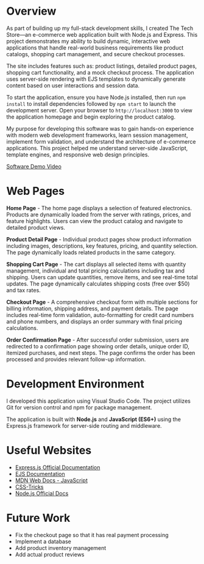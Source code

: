 # Overview

As part of building up my full-stack development skills, I created The Tech Store—an e-commerce web application built with Node.js and Express. This project demonstrates my ability to build dynamic, interactive web applications that handle real-world business requirements like product catalogs, shopping cart management, and secure checkout processes.

The site includes features such as: product listings, detailed product pages, shopping cart functionality, and a mock checkout process. The application uses server-side rendering with EJS templates to dynamically generate content based on user interactions and session data.

To start the application, ensure you have Node.js installed, then run `npm install` to install dependencies followed by `npm start` to launch the development server. Open your browser to `http://localhost:3000` to view the application homepage and begin exploring the product catalog.

My purpose for developing this software was to gain hands-on experience with modern web development frameworks, learn session management, implement form validation, and understand the architecture of e-commerce applications. This project helped me understand server-side JavaScript, template engines, and responsive web design principles.

[Software Demo Video](http://youtube.link.goes.here)

# Web Pages

**Home Page** - The home page displays a selection of featured electronics. Products are dynamically loaded from the server with ratings, prices, and feature highlights. Users can view the product catalog and navigate to detailed product views.

**Product Detail Page** - Individual product pages show product information including images, descriptions, key features, pricing, and quantity selection. The page dynamically loads related products in the same category.

**Shopping Cart Page** - The cart displays all selected items with quantity management, individual and total pricing calculations including tax and shipping. Users can update quantities, remove items, and see real-time total updates. The page dynamically calculates shipping costs (free over $50) and tax rates.

**Checkout Page** - A comprehensive checkout form with multiple sections for billing information, shipping address, and payment details. The page includes real-time form validation, auto-formatting for credit card numbers and phone numbers, and displays an order summary with final pricing calculations.

**Order Confirmation Page** - After successful order submission, users are redirected to a confirmation page showing order details, unique order ID, itemized purchases, and next steps. The page confirms the order has been processed and provides relevant follow-up information.

# Development Environment

I developed this application using Visual Studio Code. The project utilizes Git for version control and npm for package management.

The application is built with **Node.js** and **JavaScript (ES6+)** using the Express.js framework for server-side routing and middleware.

# Useful Websites

* [Express.js Official Documentation](https://expressjs.com/)
* [EJS Documentation](https://ejs.co/)
* [MDN Web Docs - JavaScript](https://developer.mozilla.org/en-US/docs/Web/JavaScript)
* [CSS-Tricks](https://css-tricks.com/)
* [Node.js Official Docs](https://nodejs.org/en/docs/)

# Future Work

* Fix the checkout page so that it has real payment processing
* Implement a database
* Add product inventory management
* Add actual product reviews
